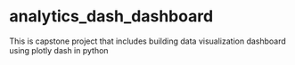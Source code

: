 # analytics_dash_dashboard
This is capstone project that includes building data visualization dashboard using plotly dash in python
